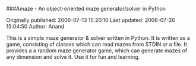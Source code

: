###Amaze - An object-oriented maze generator/solver in Python

Originally published: 2006-07-13 15:20:10
Last updated: 2006-07-26 15:04:50
Author: Anand 

This is a simple maze generator & solver written in Python. It is written as a game, consisting of classes which can read mazes from STDIN or a file. It provides a a random maze generator game, which can generate mazes of any dimension and solve it. Use it for fun and learning.
